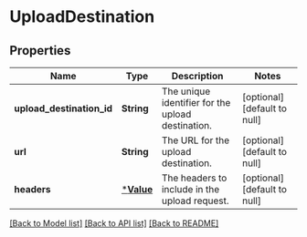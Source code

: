 # UploadDestination

## Properties
Name | Type | Description | Notes
------------ | ------------- | ------------- | -------------
**upload_destination_id** | **String** | The unique identifier for the upload destination. | [optional] [default to null]
**url** | **String** | The URL for the upload destination. | [optional] [default to null]
**headers** | [***Value**](Value.md) | The headers to include in the upload request. | [optional] [default to null]

[[Back to Model list]](../README.md#documentation-for-models) [[Back to API list]](../README.md#documentation-for-api-endpoints) [[Back to README]](../README.md)


